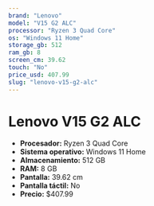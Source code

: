 ```yaml
---
brand: "Lenovo"
model: "V15 G2 ALC"
processor: "Ryzen 3 Quad Core"
os: "Windows 11 Home"
storage_gb: 512
ram_gb: 8
screen_cm: 39.62
touch: "No"
price_usd: 407.99
slug: "lenovo-v15-g2-alc"
---
```


# Lenovo V15 G2 ALC

- **Procesador:** Ryzen 3 Quad Core
- **Sistema operativo:** Windows 11 Home
- **Almacenamiento:** 512 GB
- **RAM:** 8 GB
- **Pantalla:** 39.62 cm
- **Pantalla táctil:** No
- **Precio:** $407.99
